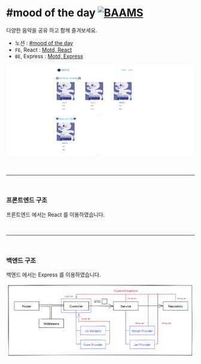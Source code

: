 # #mood of the day [![BAAMS](https://hits.seeyoufarm.com/api/count/incr/badge.svg?url=https%3A%2F%2Fgithub.com%2Fmotd-5%2Fhit-counter&count_bg=%2379C83D&title_bg=%23555555&icon=&icon_color=%23E7E7E7&title=hits&edge_flat=false)](https://hits.seeyoufarm.com)

다양한 음악을 공유 하고 함께 즐겨보세요.

- 노션 : [#mood of the day](https://www.notion.so/mood_of_the_day-5d205eaf31d24e4e8ca8d51478927b51)
- `FE`, React : [Motd, React](https://github.com/motd-5/motd-frontend)
- `BE`, Express : [Motd, Express](https://github.com/motd-5/motd-backend)

<p align="center"><img src="https://github.com/motd-5/.github/blob/main/profile/preview.png"/></p>

<br><hr><br>

### 프론트엔드 구조

프론트엔드 에서는 React 를 이용하였습니다.

<br><hr><br>

### 백엔드 구조

백엔드 에서는 Express 를 이용하였습니다.

<p align="center"><img src="https://github.com/motd-5/.github/blob/main/profile/diagram.png"/></p>
